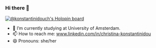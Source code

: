 ### Hi there 👋

<!--
**CiciKon/CiciKon** is a ✨ _special_ ✨ repository because its `README.md` (this file) appears on your GitHub profile.

Here are some ideas to get you started: -->

[![@konstantinidouch's Holopin board](https://holopin.io/api/user/board?user=konstantinidouch)](https://holopin.io/@konstantinidouch)

- 🔭 I’m currently studying at University of Amsterdam.
- 📫 How to reach me: www.linkedin.com/in/christina-konstantinidou
- 😄 Pronouns: she/her
<!--- - ⚡ Fun fact: I drink a lot of beers and I play bridge.-->
<!--- 🌱 I’m currently learning Flutter and Python.-->

